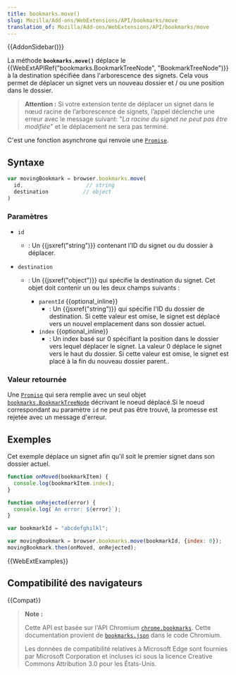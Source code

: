 ```yaml
---
title: bookmarks.move()
slug: Mozilla/Add-ons/WebExtensions/API/bookmarks/move
translation_of: Mozilla/Add-ons/WebExtensions/API/bookmarks/move
---
```


{{AddonSidebar()}}

La méthode **`bookmarks.move()`** déplace le {{WebExtAPIRef("bookmarks.BookmarkTreeNode", "BookmarkTreeNode")}} à la destination spécifiée dans l'arborescence des signets. Cela vous permet de déplacer un signet vers un nouveau dossier et / ou une position dans le dossier.

> **Attention :** Si votre extension tente de déplacer un signet dans le nœud racine de l’arborescence de signets, l’appel déclenche une erreur avec le message suivant: "_La racine du signet ne peut pas être modifiée_" et le déplacement ne sera pas terminé.

C'est une fonction asynchrone qui renvoie une [`Promise`](/fr/docs/Web/JavaScript/Reference/Objets_globaux/Promise).

## Syntaxe

```js
var movingBookmark = browser.bookmarks.move(
  id,                    // string
  destination           // object
)
```

### Paramètres

- `id`
  - : Un {{jsxref("string")}} contenant l'ID du signet ou du dossier à déplacer.
- `destination`

  - : Un {{jsxref("object")}} qui spécifie la destination du signet. Cet objet doit contenir un ou les deux champs suivants :

    - `parentId` {{optional_inline}}
      - : Un {{jsxref("string")}} qui spécifie l'ID du dossier de destination. Si cette valeur est omise, le signet est déplacé vers un nouvel emplacement dans son dossier actuel.
    - `index` {{optional_inline}}
      - : Un index basé sur 0 spécifiant la position dans le dossier vers lequel déplacer le signet. La valeur 0 déplace le signet vers le haut du dossier. Si cette valeur est omise, le signet est placé à la fin du nouveau dossier parent..

### Valeur retournée

Une [`Promise`](/fr/docs/Web/JavaScript/Reference/Objets_globaux/Promise) qui sera remplie avec un seul objet [`bookmarks.BookmarkTreeNode`](/fr/Add-ons/WebExtensions/API/bookmarks/BookmarkTreeNode) décrivant le noeud déplacé.Si le noeud correspondant au paramètre `id` ne peut pas être trouvé, la promesse est rejetée avec un message d'erreur.

## Exemples

Cet exemple déplace un signet afin qu'il soit le premier signet dans son dossier actuel.

```js
function onMoved(bookmarkItem) {
  console.log(bookmarkItem.index);
}

function onRejected(error) {
  console.log(`An error: ${error}`);
}

var bookmarkId = "abcdefghilkl";

var movingBookmark = browser.bookmarks.move(bookmarkId, {index: 0});
movingBookmark.then(onMoved, onRejected);
```

{{WebExtExamples}}

## Compatibilité des navigateurs

{{Compat}}

> **Note :**
>
> Cette API est basée sur l'API Chromium [`chrome.bookmarks`](https://developer.chrome.com/extensions/bookmarks). Cette documentation provient de [`bookmarks.json`](https://chromium.googlesource.com/chromium/src/+/master/chrome/common/extensions/api/bookmarks.json) dans le code Chromium.
>
> Les données de compatibilité relatives à Microsoft Edge sont fournies par Microsoft Corporation et incluses ici sous la licence Creative Commons Attribution 3.0 pour les États-Unis.

<!--
// Copyright 2015 The Chromium Authors. All rights reserved.
//
// Redistribution and use in source and binary forms, with or without
// modification, are permitted provided that the following conditions are
// met:
//
//    * Redistributions of source code must retain the above copyright
// notice, this list of conditions and the following disclaimer.
//    * Redistributions in binary form must reproduce the above
// copyright notice, this list of conditions and the following disclaimer
// in the documentation and/or other materials provided with the
// distribution.
//    * Neither the name of Google Inc. nor the names of its
// contributors may be used to endorse or promote products derived from
// this software without specific prior written permission.
//
// THIS SOFTWARE IS PROVIDED BY THE COPYRIGHT HOLDERS AND CONTRIBUTORS
// "AS IS" AND ANY EXPRESS OR IMPLIED WARRANTIES, INCLUDING, BUT NOT
// LIMITED TO, THE IMPLIED WARRANTIES OF MERCHANTABILITY AND FITNESS FOR
// A PARTICULAR PURPOSE ARE DISCLAIMED. IN NO EVENT SHALL THE COPYRIGHT
// OWNER OR CONTRIBUTORS BE LIABLE FOR ANY DIRECT, INDIRECT, INCIDENTAL,
// SPECIAL, EXEMPLARY, OR CONSEQUENTIAL DAMAGES (INCLUDING, BUT NOT
// LIMITED TO, PROCUREMENT OF SUBSTITUTE GOODS OR SERVICES; LOSS OF USE,
// DATA, OR PROFITS; OR BUSINESS INTERRUPTION) HOWEVER CAUSED AND ON ANY
// THEORY OF LIABILITY, WHETHER IN CONTRACT, STRICT LIABILITY, OR TORT
// (INCLUDING NEGLIGENCE OR OTHERWISE) ARISING IN ANY WAY OUT OF THE USE
// OF THIS SOFTWARE, EVEN IF ADVISED OF THE POSSIBILITY OF SUCH DAMAGE.
-->
